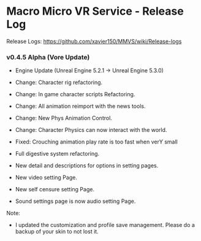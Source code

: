 # Macro Micro VR Service - Release Log
Release Logs: https://github.com/xavier150/MMVS/wiki/Release-logs

###  v0.4.5 Alpha (Vore Update)

- Engine Update (Unreal Engine 5.2.1 -> Unreal Engine 5.3.0)
- Change: Character rig refactoring.
- Change: In game character scripts Refactoring.
- Change: All animation reimport with the news tools.
- Change: New Phys Animation Control.
- Change: Character Physics can now interact with the world.
- Fixed: Crouching animation play rate is too fast when verY small

- Full digestive system refactoring.
- New detail and descriptions for options in setting pages. 
- New video setting Page.
- New self censure setting Page.
- Sound settings page is now audio setting Page.

Note:
- I updated the customization and profile save management. Please do a backup of your skin to not lost it.
